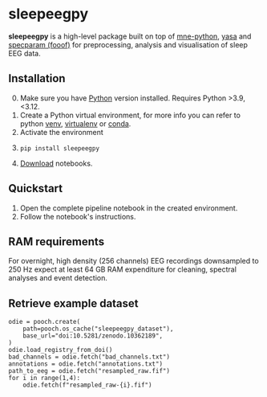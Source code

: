 # sleepeegpy
**sleepeegpy** is a high-level package built on top of [mne-python](https://mne.tools/stable/index.html), [yasa](https://raphaelvallat.com/yasa/build/html/index.html) and [specparam (fooof)](https://fooof-tools.github.io/fooof/) for preprocessing, analysis and visualisation of sleep EEG data.
## Installation
0. Make sure you have [Python](https://www.python.org/downloads/) version installed. Requires Python >3.9, <3.12.
1. Create a Python virtual environment, for more info you can refer to python [venv](https://docs.python.org/3/tutorial/venv.html), [virtualenv](https://virtualenv.pypa.io/en/latest/user_guide.html) or [conda](https://conda.io/projects/conda/en/latest/user-guide/tasks/manage-environments.html).
2. Activate the environment
3. 
    ```
    pip install sleepeegpy
    ```
4. [Download](https://minhaskamal.github.io/DownGit/#/home?url=https://github.com/NirLab-TAU/sleepeegpy/tree/main/notebooks) notebooks.

## Quickstart
1. Open the complete pipeline notebook in the created environment.
2. Follow the notebook's instructions. 

## RAM requirements
For overnight, high density (256 channels) EEG recordings downsampled to 250 Hz expect at least 64 GB RAM expenditure for cleaning, spectral analyses and event detection.

## Retrieve example dataset
```
odie = pooch.create(
    path=pooch.os_cache("sleepeegpy_dataset"),
    base_url="doi:10.5281/zenodo.10362189",
)
odie.load_registry_from_doi()
bad_channels = odie.fetch("bad_channels.txt")
annotations = odie.fetch("annotations.txt")
path_to_eeg = odie.fetch("resampled_raw.fif")
for i in range(1,4):
    odie.fetch(f"resampled_raw-{i}.fif")
```
